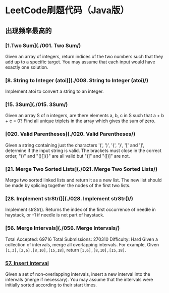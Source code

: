 # LeetCode刷题代码（Java版）
## 出现频率最高的
### [1.Two Sum](./001. Two Sum/)
Given an array of integers, return indices of the two numbers such that they add up to a specific target.
You may assume that each input would have exactly one solution.

### [8. String to Integer (atoi)](./008. String to Integer (atoi)/)
Implement atoi to convert a string to an integer.

### [15. 3Sum](./015. 3Sum/)
Given an array S of n integers, are there elements a, b, c in S such that a + b + c = 0? Find all unique triplets in the array which gives the sum of zero.

### [020. Valid Parentheses](./020. Valid Parentheses/)
Given a string containing just the characters '(', ')', '{', '}', '[' and ']', determine if the input string is valid.
The brackets must close in the correct order, "()" and "()[]{}" are all valid but "(]" and "([)]" are not.

### [21. Merge Two Sorted Lists](./021. Merge Two Sorted Lists/)
Merge two sorted linked lists and return it as a new list. The new list should be made by splicing together the nodes of the first two lists.

### [28. Implement strStr()](./028. Implement strStr()/)
Implement strStr().
Returns the index of the first occurrence of needle in haystack, or -1 if needle is not part of haystack.

### [56. Merge Intervals](./056. Merge Intervals/)
Total Accepted: 69716 Total Submissions: 270310 Difficulty: Hard
Given a collection of intervals, merge all overlapping intervals.
For example,
Given `[1,3],[2,6],[8,10],[15,18]`,
return [`1,6],[8,10],[15,18]`.

### [57. Insert Interval](./057.-Insert-Interval/)
Given a set of non-overlapping intervals, insert a new interval into the intervals (merge if necessary).
You may assume that the intervals were initially sorted according to their start times.
